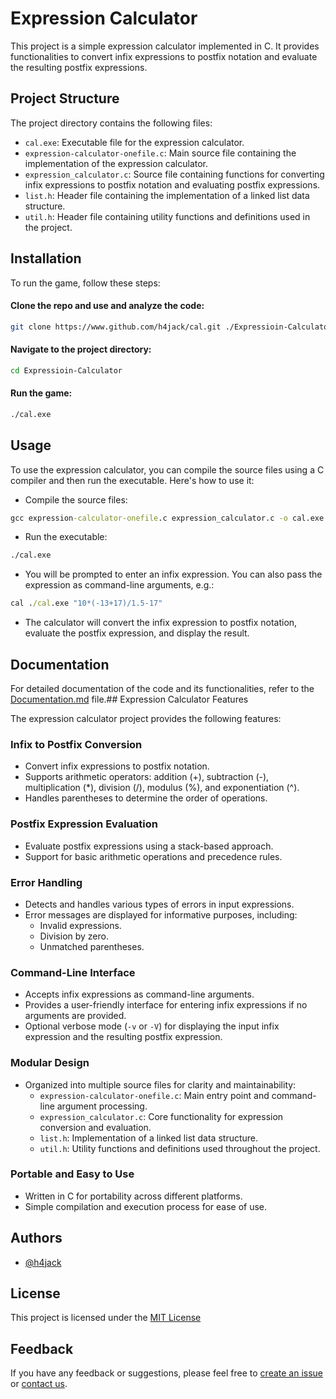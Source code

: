 # Expression Calculator

This project is a simple expression calculator implemented in C. It provides functionalities to convert infix expressions to postfix notation and evaluate the resulting postfix expressions.

## Project Structure

The project directory contains the following files:

- `cal.exe`: Executable file for the expression calculator.
- `expression-calculator-onefile.c`: Main source file containing the implementation of the expression calculator.
- `expression_calculator.c`: Source file containing functions for converting infix expressions to postfix notation and evaluating postfix expressions.
- `list.h`: Header file containing the implementation of a linked list data structure.
- `util.h`: Header file containing utility functions and definitions used in the project.

## Installation
To run the game, follow these steps:

#### Clone the repo and use and analyze the code:
```bash
git clone https://www.github.com/h4jack/cal.git ./Expressioin-Calculator
```
#### Navigate to the project directory:
```bash
cd Expressioin-Calculator
```
#### Run the game:
```bash
./cal.exe
```
## Usage

To use the expression calculator, you can compile the source files using a C compiler and then run the executable. Here's how to use it:

- Compile the source files:
```cmd
gcc expression-calculator-onefile.c expression_calculator.c -o cal.exe
```
- Run the executable:
```cmd
./cal.exe
```
- You will be prompted to enter an infix expression. You can also pass the expression as command-line arguments, e.g.:
```cmd
cal ./cal.exe "10*(-13+17)/1.5-17"
```

- The calculator will convert the infix expression to postfix notation, evaluate the postfix expression, and display the result.


## Documentation

For detailed documentation of the code and its functionalities, refer to the [Documentation.md](https://github.com/h4jack/cal/Documentation.md) file.## Expression Calculator Features

The expression calculator project provides the following features:

### Infix to Postfix Conversion

- Convert infix expressions to postfix notation.
- Supports arithmetic operators: addition (+), subtraction (-), multiplication (*), division (/), modulus (%), and exponentiation (^).
- Handles parentheses to determine the order of operations.

### Postfix Expression Evaluation

- Evaluate postfix expressions using a stack-based approach.
- Support for basic arithmetic operations and precedence rules.

### Error Handling

- Detects and handles various types of errors in input expressions.
- Error messages are displayed for informative purposes, including:
  - Invalid expressions.
  - Division by zero.
  - Unmatched parentheses.

### Command-Line Interface

- Accepts infix expressions as command-line arguments.
- Provides a user-friendly interface for entering infix expressions if no arguments are provided.
- Optional verbose mode (`-v` or `-V`) for displaying the input infix expression and the resulting postfix expression.

### Modular Design

- Organized into multiple source files for clarity and maintainability:
  - `expression-calculator-onefile.c`: Main entry point and command-line argument processing.
  - `expression_calculator.c`: Core functionality for expression conversion and evaluation.
  - `list.h`: Implementation of a linked list data structure.
  - `util.h`: Utility functions and definitions used throughout the project.

### Portable and Easy to Use

- Written in C for portability across different platforms.
- Simple compilation and execution process for ease of use.

## Authors

- [@h4jack](https://www.github.com/h4jack)


## License

This project is licensed under the [MIT License](https://github.com/h4jack/cal/blob/main/LICENSE/)


## Feedback

If you have any feedback or suggestions, please feel free to [create an issue](https://github.com/h4jack/cal/issues) or [contact us](https://github.com/h4jack).